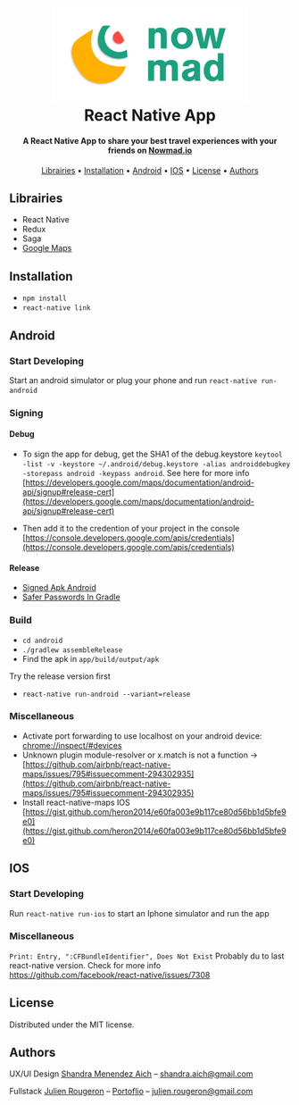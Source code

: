 <h1 align="center">
  <br>
  <a href="https://nowmad.io"><img src="https://github.com/nowmad-io/hybridapp/blob/master/assets/images/logos/full_logo_horizontal.png?raw=true" alt="Nowmad" width="350"></a>
  <br>
  React Native App
  <br>
</h1>

<h4 align="center">A React Native App to share your best travel experiences with your friends on <a href="https://nowmad.io">Nowmad.io</a></h4>

<p align="center">
  <a href="#librairies">Librairies</a> •
  <a href="#installation">Installation</a> •
  <a href="#android">Android</a> •
  <a href="#ios">IOS</a> •
  <a href="#license">License</a> •
  <a href="#authors">Authors</a>
</p>

## Librairies

* React Native
* Redux
* Saga
* [Google Maps](https://github.com/react-community/react-native-maps)

## Installation

* `npm install`
* `react-native link`

## Android

### Start Developing
Start an android simulator or plug your phone and run `react-native run-android`

### Signing
#### Debug

* To sign the app for debug, get the SHA1 of the debug.keystore
`keytool -list -v -keystore ~/.android/debug.keystore -alias androiddebugkey -storepass android -keypass android`.
See here for more info [https://developers.google.com/maps/documentation/android-api/signup#release-cert](https://developers.google.com/maps/documentation/android-api/signup#release-cert)

* Then add it to the credention of your project in the console [https://console.developers.google.com/apis/credentials](https://console.developers.google.com/apis/credentials)

#### Release

* [Signed Apk Android](https://facebook.github.io/react-native/docs/signed-apk-android.html)
* [Safer Passwords In Gradle](https://pilloxa.gitlab.io/posts/safer-passwords-in-gradle/)

### Build

* `cd android`
* `./gradlew assembleRelease`
* Find the apk in `app/build/output/apk`

Try the release version first
* `react-native run-android --variant=release`

### Miscellaneous

* Activate port forwarding to use localhost on your android device: [chrome://inspect/#devices](chrome://inspect/#devices)
* Unknown plugin module-resolver or x.match is not a function -> [https://github.com/airbnb/react-native-maps/issues/795#issuecomment-294302935](https://github.com/airbnb/react-native-maps/issues/795#issuecomment-294302935)
* Install react-native-maps IOS [https://gist.github.com/heron2014/e60fa003e9b117ce80d56bb1d5bfe9e0](https://gist.github.com/heron2014/e60fa003e9b117ce80d56bb1d5bfe9e0)

## IOS

### Start Developing

Run `react-native run-ios` to start an Iphone simulator and run the app

### Miscellaneous

`Print: Entry, ":CFBundleIdentifier", Does Not Exist`
Probably du to last react-native version. Check for more info https://github.com/facebook/react-native/issues/7308

## License

Distributed under the MIT license.

## Authors

UX/UI Design
[Shandra Menendez Aich](https://www.behance.net/Shandraich) – shandra.aich@gmail.com

Fullstack
[Julien Rougeron](https://github.com/julienr2) – [Portoflio](https://julienr2.github.io) – julien.rougeron@gmail.com
